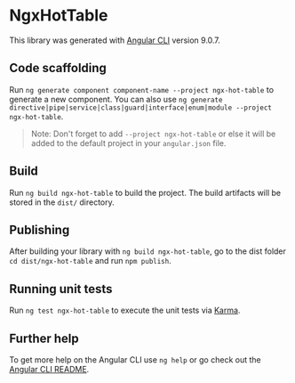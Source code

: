 # NgxHotTable

This library was generated with [Angular CLI](https://github.com/angular/angular-cli) version 9.0.7.

## Code scaffolding

Run `ng generate component component-name --project ngx-hot-table` to generate a new component. You can also use `ng generate directive|pipe|service|class|guard|interface|enum|module --project ngx-hot-table`.
> Note: Don't forget to add `--project ngx-hot-table` or else it will be added to the default project in your `angular.json` file. 

## Build

Run `ng build ngx-hot-table` to build the project. The build artifacts will be stored in the `dist/` directory.

## Publishing

After building your library with `ng build ngx-hot-table`, go to the dist folder `cd dist/ngx-hot-table` and run `npm publish`.

## Running unit tests

Run `ng test ngx-hot-table` to execute the unit tests via [Karma](https://karma-runner.github.io).

## Further help

To get more help on the Angular CLI use `ng help` or go check out the [Angular CLI README](https://github.com/angular/angular-cli/blob/master/README.md).
